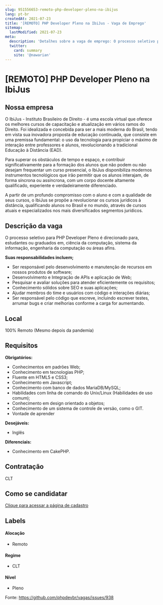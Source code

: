 ```yaml
---
slug: 951556653-remoto-php-developer-pleno-na-ibijus
lang: pt-br
createdAt: 2021-07-23
title: '[REMOTO] PHP Developer Pleno na IbiJus - Vaga de Emprego'
sitemap:
  lastModified: 2021-07-23
meta:
  description: 'Detalhes sobre a vaga de emprego: O processo seletivo para PHP Developer Pleno é direcionado para, estudantes ou graduados em, ciência da computação, sistema da informação, engenharia da computação ou áreas afins.  **Suas responsabilidades incluem;** - Ser responsável pelo desenvolvimento e manutenção de recursos em nossos produtos de software; - Desenvolvimento e Integração de APIs e aplicação de Web; - Pesquisar e avaliar soluções para atender eficientemente os requisitos; - Conhecimento sólidos sobre SEO e suas aplicações; - Ajudar membros do time e usuários com código e interações diárias; - Ser responsável pelo código que escreve, incluindo escrever testes, arrumar bugs e criar melhorias conforme a carga for aumentando.'
  twitter:
    card: summary
    site: '@nawarian'
---
```


# [REMOTO] PHP Developer Pleno na IbiJus

## Nossa empresa

O IbiJus - Instituto Brasileiro de Direito - é uma escola virtual que oferece os melhores cursos de capacitação e atualização em vários ramos do Direito. Foi idealizada e concebida para ser a mais moderna do Brasil, tendo em vista sua inovadora proposta de educação continuada, que consiste em uma premissa fundamental: o uso da tecnologia para propiciar o máximo de interação entre professores e alunos, revolucionando a tradicional Educação à Distância (EAD).

Para superar os obstáculos de tempo e espaço, e contribuir significativamente para a formação dos alunos que não podem ou não desejam frequentar um curso presencial, o IbiJus disponibiliza modernos instrumentos tecnológicos que irão permitir que os alunos interajam, de forma síncrona ou assíncrona, com um  corpo docente altamente qualificado, experiente e verdadeiramente diferenciado.

A partir de um profundo compromisso com o aluno e com a qualidade de seus cursos, o IbiJus se propõe a revolucionar os cursos jurídicos à distância, qualificando alunos no Brasil e no mundo, através de cursos atuais e especializados nos mais diversificados segmentos jurídicos.

## Descrição da vaga

O processo seletivo para PHP Developer Pleno é direcionado para, estudantes ou graduados em, ciência da computação, sistema da informação, engenharia da computação ou áreas afins. 

**Suas responsabilidades incluem;**

- Ser responsável pelo desenvolvimento e manutenção de recursos em nossos produtos de software;
- Desenvolvimento e Integração de APIs e aplicação de Web;
- Pesquisar e avaliar soluções para atender eficientemente os requisitos;
- Conhecimento sólidos sobre SEO e suas aplicações;
- Ajudar membros do time e usuários com código e interações diárias;
- Ser responsável pelo código que escreve, incluindo escrever testes, arrumar bugs e criar melhorias conforme a carga for aumentando.

## Local

100% Remoto (Mesmo depois da pandemia)

## Requisitos

**Obrigatórios:**

- Conhecimentos em padrões Web;
- Conhecimento em tecnologias PHP;
- Fluente em HTML5 e CSS3;
- Conhecimento em Javascript;
- Conhecimento com banco de dados MariaDB/MySQL;
- Habilidades com linha de comando do Unix/Linux (Habilidades de uso comum);
- Conhecimento em design orientado a objetos;
- Conhecimento de um sistema  de controle de versão, como o GIT.
- Vontade de aprender

**Desejáveis:**

- Inglês

**Diferenciais:**

- Conhecimento em CakePHP.

## Contratação

CLT

## Como se candidatar

[Clique para acessar a página de cadastro](https://www.ibijus.com/curso/411-processo-seletivo-2-2021-desenvolvedor-php-pleno/?a=87321&utm_source=github&utm_medium=vagas&utm_content=vaga_desenvolvedor_pleno&utm_campaign=divulgacao_vaga&utm_term=vaga-github-phpdevbr)

## Labels

#### Alocação
- Remoto

#### Regime
- CLT

#### Nível
- Pleno

Fonte: https://github.com/phpdevbr/vagas/issues/938